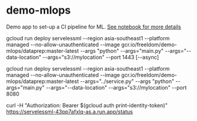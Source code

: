 # demo-mlops

Demo app to set-up a CI pipeline for ML. [See notebook for more details](notebooks/get_started_with_cicd_ml.ipynb)



gcloud run deploy servelessml --region asia-southeast1 --platform managed --no-allow-unauthenticated --image gcr.io/freeldom/demo-mlops/dataprep:master-latest --args "python" --args="main.py" --args="--data-location" --args="s3://mylocation" --port 1443 [--async]


gcloud run deploy servelessml --region asia-southeast1 --platform managed --no-allow-unauthenticated --image gcr.io/freeldom/demo-mlops/dataprep:master-latest --args="../service.py" --args "python" --args="main.py" --args="--data-location" --args="s3://mylocation" --port 8080

curl -H "Authorization: Bearer $(gcloud auth print-identity-token)" https://servelessml-43pp7afxlq-as.a.run.app/status